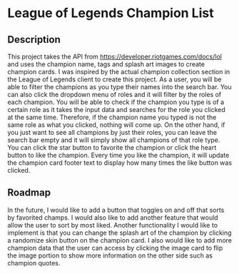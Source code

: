 # League of Legends Champion List

## Description
This project takes the API from https://developer.riotgames.com/docs/lol and uses the champion name, tags and splash art images to create champion cards. I was inspired by the actual champion collection section in the League of Legends client to create this project. As a user, you will be able to filter the champions as you type their names into the search bar. You can also click the dropdown menu of roles and it will filter by the roles of each champion. You will be able to check if the champion you type is of a certain role as it takes the input data and searches for the role you clicked at the same time. Therefore, if the champion name you typed is not the same role as what you clicked, nothing will come up. On the other hand, if you just want to see all champions by just their roles, you can leave the search bar empty and it will simply show all champions of that role type. 
You can click the star button to favorite the champion or click the heart button to like the champion. Every time you like the champion, it will update the champion card footer text to display how many times the like button was clicked. 

## Roadmap
In the future, I would like to add a button that toggles on and off that sorts by favorited champs. I would also like to add another feature that would allow the user to sort by most liked. Another functionality I would like to implement is that you can change the splash art of the champion by clicking a randomize skin button on the champion card. I also would like to add more champion data that the user can access by clicking the image card to flip the image portion to show more information on the other side such as champion quotes. 
